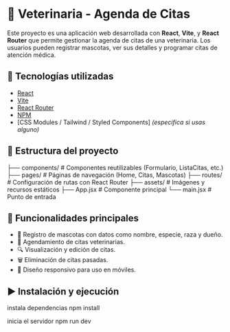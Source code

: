 # 🐾 Veterinaria - Agenda de Citas

Este proyecto es una aplicación web desarrollada con **React**, **Vite**, y **React Router** que permite gestionar la agenda de citas de una veterinaria. Los usuarios pueden registrar mascotas, ver sus detalles y programar citas de atención médica.

## 🚀 Tecnologías utilizadas

- [React](https://reactjs.org/)
- [Vite](https://vitejs.dev/)
- [React Router](https://reactrouter.com/)
- [NPM](https://www.npmjs.com/)
- [CSS Modules / Tailwind / Styled Components] *(especifica si usas alguno)*

## 📂 Estructura del proyecto
├── components/ # Componentes reutilizables (Formulario, ListaCitas, etc.)
├── pages/ # Páginas de navegación (Home, Citas, Mascotas)
├── routes/ # Configuración de rutas con React Router
├── assets/ # Imágenes y recursos estáticos
├── App.jsx # Componente principal
└── main.jsx # Punto de entrada

## 🧩 Funcionalidades principales

- 🐶 Registro de mascotas con datos como nombre, especie, raza y dueño.
- 📅 Agendamiento de citas veterinarias.
- 🔍 Visualización y edición de citas.
- 🗑️ Eliminación de citas pasadas.
- 📱 Diseño responsivo para uso en móviles.

## ▶️ Instalación y ejecución

instala dependencias
npm install

inicia el servidor 
npm run dev
